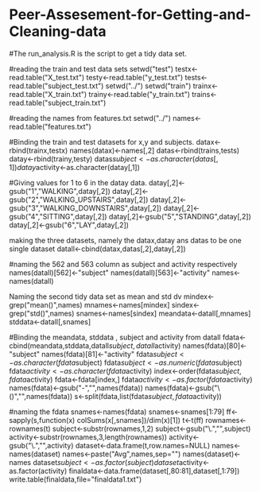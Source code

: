 # Peer-Assesement-for-Getting-and-Cleaning-data
#The run_analysis.R is the script to get a tidy data set.

#reading the train and test data sets
setwd("test")
testx<-read.table("X_test.txt")
testy<-read.table("y_test.txt")
tests<-read.table("subject_test.txt")
setwd("../")
setwd("train")
trainx<-read.table("X_train.txt")
trainy<-read.table("y_train.txt")
trains<-read.table("subject_train.txt")

#reading the names from features.txt
setwd("../")
names<-read.table("features.txt")

#Binding the train and test datasets for x,y and subjects. 
datax<-rbind(trainx,testx)
names(datax)<-names[,2]
datas<-rbind(trains,tests)
datay<-rbind(trainy,testy)
datas$subject<-as.character(datas[,1])
datay$activity<-as.character(datay[,1])

#Giving values for 1 to 6 in the datay data.
datay[,2]<-gsub("1","WALKING",datay[,2])
datay[,2]<-gsub("2","WALKING_UPSTAIRS",datay[,2])
datay[,2]<-gsub("3","WALKING_DOWNSTAIRS",datay[,2])
datay[,2]<-gsub("4","SITTING",datay[,2])
datay[,2]<-gsub("5","STANDING",datay[,2])
datay[,2]<-gsub("6","LAY",datay[,2])

making the three datasets, namely the datax,datay ans datas to be one single dataset
datall<-cbind(datax,datas[,2],datay[,2])

#naming the 562 and 563 column as subject and activity respectively
names(datall)[562]<-"subject"
names(datall)[563]<-"activity"
names<-names(datall)

Naming the second tidy data set as mean and std dv
mindex<-grep("mean()",names)
mnames<-names[mindex]
sindex<-grep("std()",names)
snames<-names[sindex]
meandata<-datall[,mnames]
stddata<-datall[,snames]

#Binding the meandata, stddata , subject and activity from datall
fdata<-cbind(meandata,stddata,datall$subject,datall$activity)
names(fdata)[80]<-"subject"
names(fdata)[81]<-"activity"
fdata$subject<-as.character(fdata$subject)
fdata$subject<-as.numeric(fdata$subject)
fdata$activity<-as.character(fdata$activity)
index<-order(fdata$subject,fdata$activity)
fdata<-fdata[index,]
fdata$activity<-as.factor(fdata$activity)
names(fdata)<-gsub("-","",names(fdata))
names(fdata)<-gsub("\\()","",names(fdata))
s<-split(fdata,list(fdata$subject,fdata$activity))

#naming the fdata
snames<-names(fdata)
snames<-snames[1:79]
ff<-sapply(s,function(x) colSums(x[,snames])/dim(x)[1])
t<-t(ff)
rownames<-rownames(t)
subject<-substr(rownames,1,2)
subject<-gsub("\\.","",subject)
activity<-substr(rownames,3,length(rownames))
activity<-gsub("\\.","",activity)
dataset<-data.frame(t,row.names=NULL)
names<-names(dataset)
names<-paste("Avg",names,sep="")
names(dataset)<-names
dataset$subject<-as.factor(subject)
dataset$activity<-as.factor(activity)
finaldata<-data.frame(dataset[,80:81],dataset[,1:79])
write.table(finaldata,file="finaldata1.txt")
